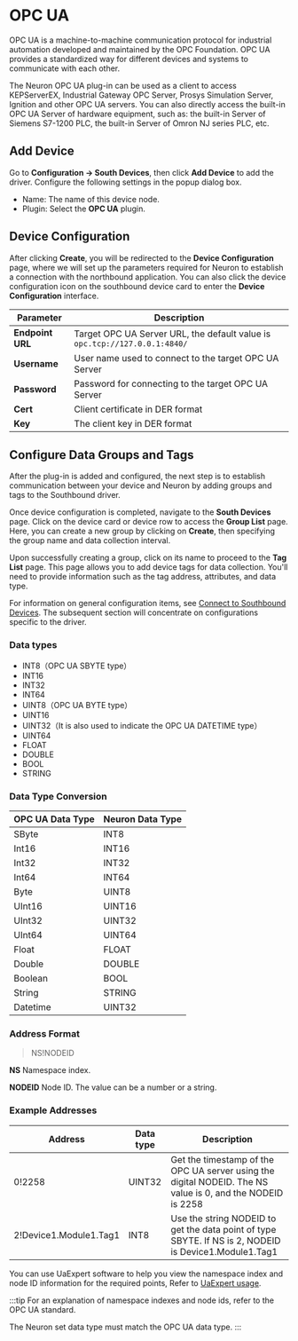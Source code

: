 # OPC UA

OPC UA is a machine-to-machine communication protocol for industrial automation developed and maintained by the OPC Foundation. OPC UA provides a standardized way for different devices and systems to communicate with each other.

The Neuron OPC UA plug-in can be used as a client to access KEPServerEX, Industrial Gateway OPC Server, Prosys Simulation Server, Ignition and other OPC UA servers. You can also directly access the built-in OPC UA Server of hardware equipment, such as: the built-in Server of Siemens S7-1200 PLC, the built-in Server of Omron NJ series PLC, etc.

## Add Device

Go to **Configuration -> South Devices**, then click **Add Device** to add the driver. Configure the following settings in the popup dialog box.

- Name: The name of this device node.
- Plugin: Select the **OPC UA** plugin.

## Device Configuration

After clicking **Create**, you will be redirected to the **Device Configuration** page, where we will set up the parameters required for Neuron to establish a connection with the northbound application. You can also click the device configuration icon on the southbound device card to enter the **Device Configuration** interface.

|  Parameter              |  Description                       |
| ----------------- | --------------------------- |
| **Endpoint URL**  | Target OPC UA Server URL, the default value is `opc.tcp://127.0.0.1:4840/` |
| **Username**      | User name used to connect to the target OPC UA Server     |
| **Password**      | Password for connecting to the target OPC UA Server       |
| **Cert**          | Client certificate in DER format          |
| **Key**           | The client key in DER format   |

## Configure Data Groups and Tags

After the plug-in is added and configured, the next step is to establish communication between your device and Neuron by adding groups and tags to the Southbound driver.

Once device configuration is completed, navigate to the **South Devices** page. Click on the device card or device row to access the **Group List** page. Here, you can create a new group by clicking on **Create**, then specifying the group name and data collection interval.

Upon successfully creating a group, click on its name to proceed to the **Tag List** page. This page allows you to add device tags for data collection. You'll need to provide information such as the tag address, attributes, and data type.

For information on general configuration items, see [Connect to Southbound Devices](../south-devices.md). The subsequent section will concentrate on configurations specific to the driver.

### Data types

* INT8（OPC UA SBYTE type）
* INT16
* INT32
* INT64
* UINT8（OPC UA BYTE type）
* UINT16
* UINT32（It is also used to indicate the OPC UA DATETIME type）
* UINT64
* FLOAT
* DOUBLE
* BOOL
* STRING

### Data Type Conversion

| OPC UA Data Type | Neuron Data Type |
| --------------- | --------------- |
| SByte           | INT8            |
| Int16           | INT16           |
| Int32           | INT32           |
| Int64           | INT64           |
| Byte            | UINT8           |
| UInt16          | UINT16          |
| UInt32          | UINT32          |
| UInt64          | UINT64          |
| Float           | FLOAT           |
| Double          | DOUBLE          |
| Boolean         | BOOL            |
| String          | STRING          |
| Datetime        | UINT32          |

### Address Format

> NS!NODEID</span>

**NS** Namespace index.

**NODEID** Node ID. The value can be a number or a string.

### Example Addresses

|  Address               | Data type | Description                                                 |
| ---------------------- | -------- | ------------------------------------------------------------ |
| 0!2258                 | UINT32   | Get the timestamp of the OPC UA server using the digital NODEID. The NS value is 0, and the NODEID is 2258 |
| 2!Device1.Module1.Tag1 | INT8     | Use the string NODEID to get the data point of type SBYTE. If NS is 2, NODEID is Device1.Module1.Tag1 |

You can use UaExpert software to help you view the namespace index and node ID information for the required points, Refer to [UaExpert usage](./uaexpert.md).

:::tip
For an explanation of namespace indexes and node ids, refer to the OPC UA standard.

The Neuron set data type must match the OPC UA data type.
:::
